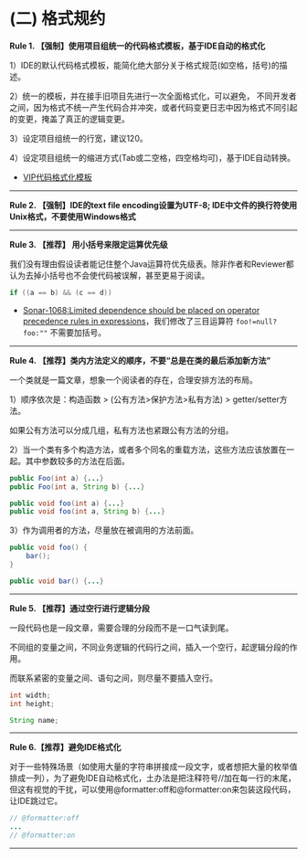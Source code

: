 # (二) 格式规约

**Rule 1. 【强制】使用项目组统一的代码格式模板，基于IDE自动的格式化**
    
1）IDE的默认代码格式模板，能简化绝大部分关于格式规范(如空格，括号)的描述。

2）统一的模板，并在接手旧项目先进行一次全面格式化，可以避免， 不同开发者之间，因为格式不统一产生代码合并冲突，或者代码变更日志中因为格式不同引起的变更，掩盖了真正的逻辑变更。

3）设定项目组统一的行宽，建议120。

4）设定项目组统一的缩进方式(Tab或二空格，四空格均可)，基于IDE自动转换。


* [VIP代码格式化模板](https://github.com/vipshop/vjtools/tree/master/standard/formatter)
    
----

**Rule 2. 【强制】IDE的text file encoding设置为UTF-8; IDE中文件的换行符使用Unix格式，不要使用Windows格式**

----

**Rule 3. 【推荐】 用小括号来限定运算优先级**

我们没有理由假设读者能记住整个Java运算符优先级表。除非作者和Reviewer都认为去掉小括号也不会使代码被误解，甚至更易于阅读。 

```java
if ((a == b) && (c == d))
```

* [Sonar-1068:Limited dependence should be placed on operator precedence rules in expressions](https://www.sonarsource.com/products/codeanalyzers/sonarjava/rules.html#RSPEC-1068)，我们修改了三目运算符 `foo!=null?foo:""` 不需要加括号。

----

**Rule 4. 【推荐】类内方法定义的顺序，不要“总是在类的最后添加新方法”**
    
一个类就是一篇文章，想象一个阅读者的存在，合理安排方法的布局。
   
1）顺序依次是：构造函数 > (公有方法>保护方法>私有方法)  > getter/setter方法。
 
如果公有方法可以分成几组，私有方法也紧跟公有方法的分组。


2）当一个类有多个构造方法，或者多个同名的重载方法，这些方法应该放置在一起。其中参数较多的方法在后面。

```java
public Foo(int a) {...}
public Foo(int a, String b) {...}

public void foo(int a) {...}
public void foo(int a, String b) {...}
```


3）作为调用者的方法，尽量放在被调用的方法前面。

```java
public void foo() {
	bar();
}

public void bar() {...}
```

----

**Rule 5. 【推荐】通过空行进行逻辑分段**

一段代码也是一段文章，需要合理的分段而不是一口气读到尾。

不同组的变量之间，不同业务逻辑的代码行之间，插入一个空行，起逻辑分段的作用。  
    
而联系紧密的变量之间、语句之间，则尽量不要插入空行。
    
```java
int width; 
int height; 

String name;
```

----

**Rule 6.【推荐】避免IDE格式化**

对于一些特殊场景（如使用大量的字符串拼接成一段文字，或者想把大量的枚举值排成一列），为了避免IDE自动格式化，土办法是把注释符号//加在每一行的末尾，但这有视觉的干扰，可以使用@formatter:off和@formatter:on来包装这段代码，让IDE跳过它。

``` java
// @formatter:off
...
// @formatter:on
```
----

